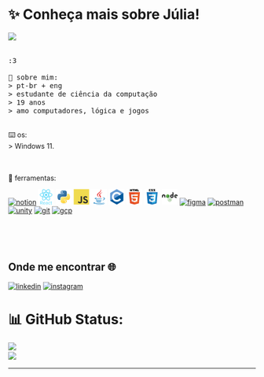 <p float="left">
<h1>✨ Conheça mais sobre Júlia!</h1>
 
 <img src="https://i.pinimg.com/736x/32/84/2d/32842d915ff7eb5802b80d635735965a.jpg" width="500" align="left"><br>
  <p float="left">
   <br>
    <samp>
      :3 
      <br>
      <br>
      🍥 sobre mim: <br>
             > pt-br + eng <br>
             > estudante de ciência da computação <br>
             > 19 anos <br>
             > amo computadores, lógica e jogos
     <br>
     <p>
      <br>
      ⌨️​ os:<br>
            >  Windows 11.
      <br>
      <br>
      <br>
          
   📑​​ ferramentas:<br>
     
  > <p>
   <a target="_blank" href="https://cdn.jsdelivr.net/gh/devicons/devicon@latest/icons/notion/notion-original.svg" style="display: inline-block;"><img src="https://cdn.jsdelivr.net/gh/devicons/devicon@latest/icons/notion/notion-original.svg" alt="notion" width="32" height="32" /></a>
      <a target="_blank" href="https://raw.githubusercontent.com/devicons/devicon/master/icons/react/react-original-wordmark.svg" style="display: inline-block;"><img src="https://raw.githubusercontent.com/devicons/devicon/master/icons/react/react-original-wordmark.svg" alt="react" width="32" height="32" /></a>
        <a target="_blank" href="https://raw.githubusercontent.com/devicons/devicon/master/icons/python/python-original.svg" style="display: inline-block;"><img src="https://raw.githubusercontent.com/devicons/devicon/master/icons/python/python-original.svg" alt="python" width="32" height="32" /></a>
        <a target="_blank" href="https://raw.githubusercontent.com/devicons/devicon/master/icons/javascript/javascript-original.svg" style="display: inline-block;"><img src="https://raw.githubusercontent.com/devicons/devicon/master/icons/javascript/javascript-original.svg" alt="javascript" width="32" height="32" /></a>
        <a target="_blank" href="https://raw.githubusercontent.com/devicons/devicon/master/icons/java/java-original.svg" style="display: inline-block;"><img src="https://raw.githubusercontent.com/devicons/devicon/master/icons/java/java-original.svg" alt="java" width="32" height="32" /></a>
        <a target="_blank" href="https://raw.githubusercontent.com/devicons/devicon/master/icons/c/c-original.svg" style="display: inline-block;"><img src="https://raw.githubusercontent.com/devicons/devicon/master/icons/c/c-original.svg" alt="c" width="32" height="32" /></a>
        <a target="_blank" href="https://raw.githubusercontent.com/devicons/devicon/master/icons/html5/html5-original-wordmark.svg" style="display: inline-block;"><img src="https://raw.githubusercontent.com/devicons/devicon/master/icons/html5/html5-original-wordmark.svg" alt="html5" width="32" height="32" /></a>
         <a target="_blank" href="https://raw.githubusercontent.com/devicons/devicon/master/icons/css3/css3-original-wordmark.svg" style="display: inline-block;"><img src="https://raw.githubusercontent.com/devicons/devicon/master/icons/css3/css3-original-wordmark.svg" alt="css3" width="32" height="32" /></a>
         <a target="_blank" href="https://raw.githubusercontent.com/devicons/devicon/master/icons/nodejs/nodejs-original-wordmark.svg" style="display: inline-block;"><img src="https://raw.githubusercontent.com/devicons/devicon/master/icons/nodejs/nodejs-original-wordmark.svg" alt="nodejs" width="32" height="32" /></a>
         <a target="_blank" href="https://www.vectorlogo.zone/logos/figma/figma-icon.svg" style="display: inline-block;"><img src="https://www.vectorlogo.zone/logos/figma/figma-icon.svg" alt="figma" width="32" height="32" /></a>
         <a target="_blank" href="https://www.vectorlogo.zone/logos/getpostman/getpostman-icon.svg" style="display: inline-block;"><img src="https://www.vectorlogo.zone/logos/getpostman/getpostman-icon.svg" alt="postman" width="32" height="32" /></a>
         <a target="_blank" href="https://www.vectorlogo.zone/logos/unity3d/unity3d-icon.svg" style="display: inline-block;"><img src="https://www.vectorlogo.zone/logos/unity3d/unity3d-icon.svg" alt="unity" width="32" height="32" /></a>
         <a target="_blank" href="https://www.vectorlogo.zone/logos/git-scm/git-scm-icon.svg" style="display: inline-block;"><img src="https://www.vectorlogo.zone/logos/git-scm/git-scm-icon.svg" alt="git" width="32" height="32" /></a>
         <a target="_blank" href="https://www.vectorlogo.zone/logos/google_cloud/google_cloud-icon.svg" style="display: inline-block;"><img src="https://www.vectorlogo.zone/logos/google_cloud/google_cloud-icon.svg" alt="gcp" width="32" height="32" /></a>
     </p>
</p>
<br>
<br>
<br>
<h2> Onde me encontrar 🌐</h2>
<p><a target="_blank" href="https://www.linkedin.com/in/juliaraissa" style="display: inline-block;"><img src="https://img.shields.io/badge/linkedin-logo?style=for-the-badge&logo=linkedin&logoColor=white&color=%230a77b6" alt="linkedin" /></a>
<a target="_blank" href="https://www.instagram.com/juliaraiissa" style="display: inline-block;"><img src="https://img.shields.io/badge/instagram-logo?style=for-the-badge&logo=instagram&logoColor=white&color=%23F35369" alt="instagram" /></a></p>

# 📊 GitHub Status:

![](https://github-readme-stats.vercel.app/api?username=codebyjulia&theme=dracula&hide_border=false&include_all_commits=false&count_private=false)<br/>
![](https://nirzak-streak-stats.vercel.app/?user=codebyjulia&theme=dracula&hide_border=false)<br/>


---


<!-- Proudly created with GPRM ( https://gprm.itsvg.in ) -->


<!-- Proudly created with GPRM ( https://gprm.itsvg.in ) -->

<!-- Proudly created with GPRM ( https://gprm.itsvg.in ) -->

<!-- Proudly created with GPRM ( https://gprm.itsvg.in/ ) -->

